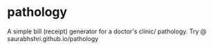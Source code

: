 # pathology
A simple bill (receipt) generator for a doctor's clinic/ pathology.
Try @ saurabhshri.github.io/pathology


